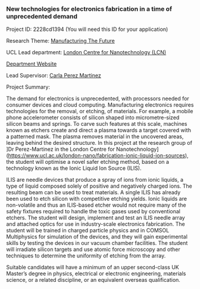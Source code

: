 ### New technologies for electronics fabrication in a time of unprecedented demand

Project ID: 2228cd1394
(You will need this ID for your application)

Research Theme: [Manufacturing The Future](../themes/manufacturing-the-future.md)

UCL Lead department: [London Centre for Nanotechnology (LCN)](../departments/london-centre-for-nanotechnology.md)

[Department Website](https://www.london-nano.com)

Lead Supervisor: [Carla Perez Martinez](https://profiles.ucl.ac.uk/74995)

Project Summary:

The demand for electronics is unprecedented, with processors needed for consumer devices and cloud computing. Manufacturing electronics requires technologies for the removal, or etching, of materials. For example, a mobile phone accelerometer consists of silicon shaped into micrometre-sized silicon beams and springs. To carve such features at this scale, machines known as etchers create and direct a plasma towards a target covered with a patterned mask. The plasma removes material in the uncovered areas, leaving behind the desired structure. In this project at the research group of ]Dr Perez-Martinez in the London Centre for Nanotechnology](https://www.ucl.ac.uk/london-nano/fabrication-ionic-liquid-ion-sources), the student will optimise a novel safer etching method, based on a technology known as the Ionic Liquid Ion Source (ILIS).

ILIS are needle devices that produce a spray of ions from ionic liquids, a type of liquid composed solely of positive and negatively charged ions. The resulting beam can be used to treat materials. A single ILIS has already been used to etch silicon with competitive etching yields. Ionic liquids are non-volatile and thus an ILIS-based etcher would not require many of the safety fixtures required to handle the toxic gases used by conventional etchers. The student will design, implement and test an ILIS needle array and attached optics for use in industry-scale electronics fabrication. The student will be trained in charged particle physics and in COMSOL Multiphysics for simulation of the devices, and they will gain experimental skills by testing the devices in our vacuum chamber facilities. The student will irradiate silicon targets and use atomic force microscopy and other techniques to determine the uniformity of etching from the array. 

Suitable candidates will have a minimum of an upper second-class UK Master’s degree in physics, electrical or electronic engineering, materials science, or a related discipline, or an equivalent overseas qualification.
